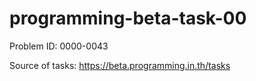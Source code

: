 # programming-beta-task-00
Problem ID: 0000-0043

Source of tasks: https://beta.programming.in.th/tasks
